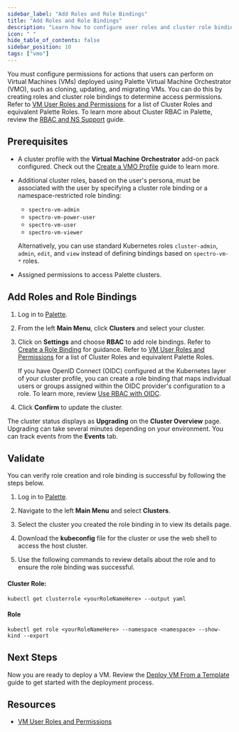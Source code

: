 ```yaml
---
sidebar_label: "Add Roles and Role Bindings"
title: "Add Roles and Role Bindings"
description: "Learn how to configure user roles and cluster role bindings for Virtual Machines managed by Palette Virtual Machine Orchestrator."
icon: " "
hide_table_of_contents: false
sidebar_position: 10
tags: ["vmo"]
---
```


You must configure permissions for actions that users can perform on Virtual Machines (VMs) deployed using Palette Virtual Machine Orchestrator (VMO), such as cloning, updating, and migrating VMs. You can do this by creating roles and cluster role bindings to determine access permissions. Refer to [VM User Roles and Permissions](../vm-roles-permissions.md) for a list of Cluster Roles and equivalent Palette Roles. To learn more about Cluster RBAC in Palette, review the [RBAC and NS Support](../../clusters/cluster-management/cluster-rbac.md) guide.

## Prerequisites

- A cluster profile with the **Virtual Machine Orchestrator** add-on pack configured. Check out the [Create a VMO Profile](../vm-packs-profiles/create-vmo-profile.md) guide to learn more.

- Additional cluster roles, based on the user's persona, must be associated with the user by specifying a cluster role binding or a namespace-restricted role binding:

  - `spectro-vm-admin`
  - `spectro-vm-power-user`
  - `spectro-vm-user`
  - `spectro-vm-viewer`

  Alternatively, you can use standard Kubernetes roles `cluster-admin`, `admin`, `edit`, and `view` instead of defining bindings based on `spectro-vm-*` roles.

- Assigned permissions to access Palette clusters.

## Add Roles and Role Bindings

1. Log in to [Palette](https://console.spectrocloud.com).

2. From the left **Main Menu**, click **Clusters** and select your cluster.

3. Click on **Settings** and choose **RBAC** to add role bindings. Refer to [Create a Role Binding](../../clusters/cluster-management/cluster-rbac.md#create-role-bindings) for guidance. Refer to [VM User Roles and Permissions](../vm-roles-permissions.md) for a list of Cluster Roles and equivalent Palette Roles.

   If you have OpenID Connect (OIDC) configured at the Kubernetes layer of your cluster profile, you can create a role binding that maps individual users or groups assigned within the OIDC provider's configuration to a role. To learn more, review [Use RBAC with OIDC](../../integrations/kubernetes.md#use-rbac-with-oidc).

4. Click **Confirm** to update the cluster.

The cluster status displays as **Upgrading** on the **Cluster Overview** page. Upgrading can take several minutes depending on your environment. You can track events from the **Events** tab.

## Validate

You can verify role creation and role binding is successful by following the steps below.

1. Log in to [Palette](https://console.spectrocloud.com).

2. Navigate to the left **Main Menu** and select **Clusters**.

3. Select the cluster you created the role binding in to view its details page.

4. Download the **kubeconfig** file for the cluster or use the web shell to access the host cluster.

5. Use the following commands to review details about the role and to ensure the role binding was successful.

#### Cluster Role:

```shell
kubectl get clusterrole <yourRoleNameHere> --output yaml
```

#### Role

```shell
kubectl get role <yourRoleNameHere> --namespace <namespace> --show-kind --export
```

## Next Steps

Now you are ready to deploy a VM. Review the [Deploy VM From a Template](../create-manage-vm/standard-vm-operations/deploy-vm-from-template.md) guide to get started with the deployment process.

## Resources

- [VM User Roles and Permissions](../vm-roles-permissions.md)
